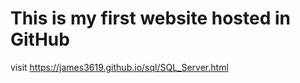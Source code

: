 # This is my first website hosted in GitHub
visit <https://james3619.github.io/sql/SQL_Server.html>
